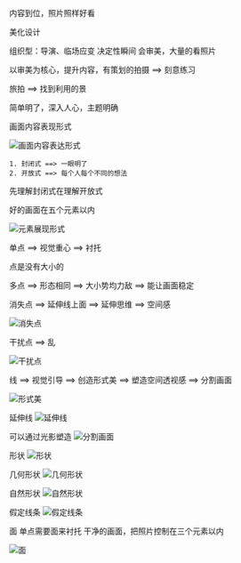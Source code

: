 内容到位，照片照样好看

美化设计

组织型：导演、临场应变
决定性瞬间
会审美，大量的看照片

以审美为核心，提升内容，有策划的拍摄 ==> 刻意练习

旅拍 ==> 找到利用的景

简单明了，深入人心，主题明确

画面内容表现形式

![画面内容表达形式](https://cdn.jsdelivr.net/gh/Vixcity/FigureBed/img/202202232025739.png)

	1. 封闭式 ==> 一眼明了 
	2. 开放式 ==> 每个人每个不同的想法

先理解封闭式在理解开放式

好的画面在五个元素以内

![元素展现形式](https://cdn.jsdelivr.net/gh/Vixcity/FigureBed/img/202202232026043.png)

单点 ==> 视觉重心 ==> 衬托

点是没有大小的

多点 ==> 形态相同 ==> 大小势均力敌 ==> 能让画面稳定

消失点 ==> 延伸线上面 ==> 延伸思维 ==> 空间感

![消失点](https://cdn.jsdelivr.net/gh/Vixcity/FigureBed/img/202202232032645.png)

干扰点 ==> 乱

![干扰点](https://cdn.jsdelivr.net/gh/Vixcity/FigureBed/img/202202232032672.png)

线 ==> 视觉引导 ==> 创造形式美 ==> 塑造空间透视感 ==> 分割画面

![形式美](https://cdn.jsdelivr.net/gh/Vixcity/FigureBed/img/202202232035506.png)

延伸线
![延伸线](https://cdn.jsdelivr.net/gh/Vixcity/FigureBed/img/202202232038606.png)

可以通过光影塑造
![分割画面](https://cdn.jsdelivr.net/gh/Vixcity/FigureBed/img/202202232040055.png)

形状
![形状](https://cdn.jsdelivr.net/gh/Vixcity/FigureBed/img/202202232043463.png)

几何形状
![几何形状](https://cdn.jsdelivr.net/gh/Vixcity/FigureBed/img/202202232044463.png)

自然形状
![自然形状](https://cdn.jsdelivr.net/gh/Vixcity/FigureBed/img/202202232045081.png)

假定线条
![假定线条](https://cdn.jsdelivr.net/gh/Vixcity/FigureBed/img/202202232046723.png)

面
单点需要面来衬托
干净的画面，把照片控制在三个元素以内

![面](https://cdn.jsdelivr.net/gh/Vixcity/FigureBed/img/202202232055150.png)